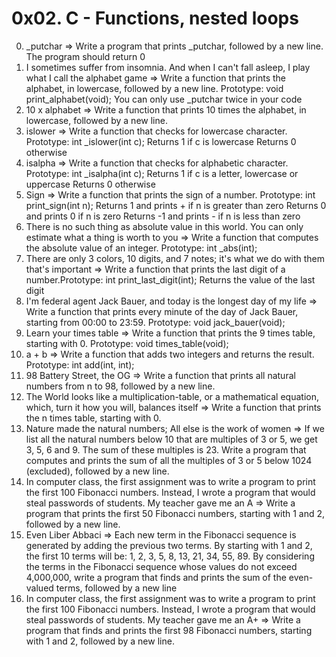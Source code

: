 # 0x02. C - Functions, nested loops
0.  _putchar => Write a program that prints _putchar, followed by a new line. The program should return 0
1. I sometimes suffer from insomnia. And when I can't fall asleep, I play what I call the alphabet game => Write a function that prints the alphabet, in lowercase, followed by a new line.
Prototype: void print_alphabet(void);
You can only use _putchar twice in your code
2. 10 x alphabet => Write a function that prints 10 times the alphabet, in lowercase, followed by a new line.
3. islower => Write a function that checks for lowercase character.
Prototype: int _islower(int c);
Returns 1 if c is lowercase
Returns 0 otherwise
4. isalpha => Write a function that checks for alphabetic character.
Prototype: int _isalpha(int c);
Returns 1 if c is a letter, lowercase or uppercase
Returns 0 otherwise
5. Sign => Write a function that prints the sign of a number.
Prototype: int print_sign(int n);
Returns 1 and prints + if n is greater than zero
Returns 0 and prints 0 if n is zero
Returns -1 and prints - if n is less than zero
6. There is no such thing as absolute value in this world. You can only estimate what a thing is worth to you => Write a function that computes the absolute value of an integer.
Prototype: int _abs(int);
7. There are only 3 colors, 10 digits, and 7 notes; it's what we do with them that's important => Write a function that prints the last digit of a number.Prototype: int print_last_digit(int);
Returns the value of the last digit
8. I'm federal agent Jack Bauer, and today is the longest day of my life => Write a function that prints every minute of the day of Jack Bauer, starting from 00:00 to 23:59.
Prototype: void jack_bauer(void);
9. Learn your times table => Write a function that prints the 9 times table, starting with 0. Prototype: void times_table(void);
10. a + b => Write a function that adds two integers and returns the result. Prototype: int add(int, int);
11. 98 Battery Street, the OG => Write a function that prints all natural numbers from n to 98, followed by a new line.
12. The World looks like a multiplication-table, or a mathematical equation, which, turn it how you will, balances itself => Write a function that prints the n times table, starting with 0.
13. Nature made the natural numbers; All else is the work of women => If we list all the natural numbers below 10 that are multiples of 3 or 5, we get 3, 5, 6 and 9. The sum of these multiples is 23. Write a program that computes and prints the sum of all the multiples of 3 or 5 below 1024 (excluded), followed by a new line.
14. In computer class, the first assignment was to write a program to print the first 100 Fibonacci numbers. Instead, I wrote a program that would steal passwords of students. My teacher gave me an A => Write a program that prints the first 50 Fibonacci numbers, starting with 1 and 2, followed by a new line.
15. Even Liber Abbaci => Each new term in the Fibonacci sequence is generated by adding the previous two terms. By starting with 1 and 2, the first 10 terms will be: 1, 2, 3, 5, 8, 13, 21, 34, 55, 89. By considering the terms in the Fibonacci sequence whose values do not exceed 4,000,000, write a program that finds and prints the sum of the even-valued terms, followed by a new line
16.  In computer class, the first assignment was to write a program to print the first 100 Fibonacci numbers. Instead, I wrote a program that would steal passwords of students. My teacher gave me an A+ => Write a program that finds and prints the first 98 Fibonacci numbers, starting with 1 and 2, followed by a new line.
